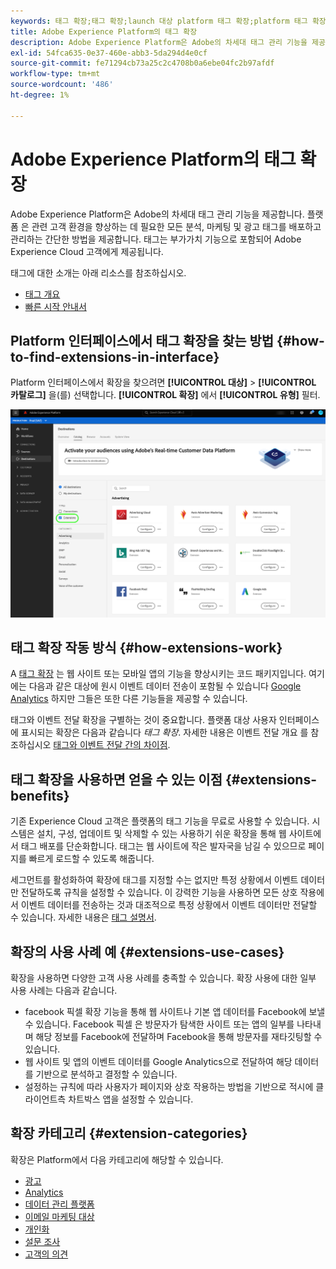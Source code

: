 ```yaml
---
keywords: 태그 확장;태그 확장;launch 대상 platform 태그 확장;platform 태그 확장;platform launch 대상
title: Adobe Experience Platform의 태그 확장
description: Adobe Experience Platform은 Adobe의 차세대 태그 관리 기능을 제공합니다. 플랫폼 은 관련 고객 환경을 향상하는 데 필요한 모든 분석, 마케팅 및 광고 태그를 배포하고 관리하는 간단한 방법을 제공합니다.
exl-id: 54fca635-0e37-460e-abb3-5da294d4e0cf
source-git-commit: fe71294cb73a25c2c4708b0a6ebe04fc2b97afdf
workflow-type: tm+mt
source-wordcount: '486'
ht-degree: 1%

---
```


# Adobe Experience Platform의 태그 확장

Adobe Experience Platform은 Adobe의 차세대 태그 관리 기능을 제공합니다. 플랫폼 은 관련 고객 환경을 향상하는 데 필요한 모든 분석, 마케팅 및 광고 태그를 배포하고 관리하는 간단한 방법을 제공합니다. 태그는 부가가치 기능으로 포함되어 Adobe Experience Cloud 고객에게 제공됩니다.

태그에 대한 소개는 아래 리소스를 참조하십시오.

- [태그 개요](../../../tags/home.md)
- [빠른 시작 안내서](../../../tags/quick-start/quick-start.md)

## Platform 인터페이스에서 태그 확장을 찾는 방법 {#how-to-find-extensions-in-interface}

Platform 인터페이스에서 확장을 찾으려면 **[!UICONTROL 대상]** > **[!UICONTROL 카탈로그]** 을(를) 선택합니다. **[!UICONTROL 확장]** 에서 **[!UICONTROL 유형]** 필터.

![인터페이스의 확장 필터](../../assets/catalog/launch-extensions/filter.png)

## 태그 확장 작동 방식 {#how-extensions-work}

A [태그 확장](../../../tags/home.md#extensions) 는 웹 사이트 또는 모바일 앱의 기능을 향상시키는 코드 패키지입니다. 여기에는 다음과 같은 대상에 원시 이벤트 데이터 전송이 포함될 수 있습니다 [Google Analytics](/help/destinations/catalog/analytics/google-universal-analytics.md) 하지만 그들은 또한 다른 기능들을 제공할 수 있습니다.

태그와 이벤트 전달 확장을 구별하는 것이 중요합니다. 플랫폼 대상 사용자 인터페이스에 표시되는 확장은 다음과 같습니다 *태그 확장*. 자세한 내용은 이벤트 전달 개요 를 참조하십시오 [태그와 이벤트 전달 간의 차이점](/help/tags/ui/event-forwarding/overview.md#differences-between-event-forwarding-and-tags).



<!--

Extensions forward raw event data to several types of destinations. Think of extensions as an **Event Forwarding** type of destination. This is a simpler type of integration with destination platforms, which only forwards raw event data. Examples of those are the [Gainsight personalization extension](../personalization/gainsight.md) or the [Confirmit Voice of the Customer extension](../voice/confirmit-digital-feedback.md).

**Profile/Segment Export** destinations in Adobe Experience Platform capture event data, combine it with other data sources, apply segmentation, and export segments and qualified profiles to destinations. Examples of those are the [Amazon S3 cloud storage destination](../cloud-storage/amazon-s3.md) or the [Google Display & Video 360 advertising destination](../advertising/google-dv360.md).

![Tag extensions compared to other destinations](../../assets/common/launch-and-other-destinations.png)

-->

## 태그 확장을 사용하면 얻을 수 있는 이점 {#extensions-benefits}

기존 Experience Cloud 고객은 플랫폼의 태그 기능을 무료로 사용할 수 있습니다. 시스템은 설치, 구성, 업데이트 및 삭제할 수 있는 사용하기 쉬운 확장을 통해 웹 사이트에서 태그 배포를 단순화합니다. 태그는 웹 사이트에 작은 발자국을 남길 수 있으므로 페이지를 빠르게 로드할 수 있도록 해줍니다.

세그먼트를 활성화하여 확장에 태그를 지정할 수는 없지만 특정 상황에서 이벤트 데이터만 전달하도록 규칙을 설정할 수 있습니다. 이 강력한 기능을 사용하면 모든 상호 작용에서 이벤트 데이터를 전송하는 것과 대조적으로 특정 상황에서 이벤트 데이터만 전달할 수 있습니다. 자세한 내용은 [태그 설명서](../../../tags/ui/managing-resources/rules.md).

## 확장의 사용 사례 예 {#extensions-use-cases}

확장을 사용하면 다양한 고객 사용 사례를 충족할 수 있습니다. 확장 사용에 대한 일부 사용 사례는 다음과 같습니다.

- facebook 픽셀 확장 기능을 통해 웹 사이트나 기본 앱 데이터를 Facebook에 보낼 수 있습니다. Facebook 픽셀 은 방문자가 탐색한 사이트 또는 앱의 일부를 나타내며 해당 정보를 Facebook에 전달하며 Facebook을 통해 방문자를 재타깃팅할 수 있습니다.
- 웹 사이트 및 앱의 이벤트 데이터를 Google Analytics으로 전달하여 해당 데이터를 기반으로 분석하고 결정할 수 있습니다.
- 설정하는 규칙에 따라 사용자가 페이지와 상호 작용하는 방법을 기반으로 적시에 클라이언트측 차트박스 앱을 설정할 수 있습니다.

## 확장 카테고리 {#extension-categories}

확장은 Platform에서 다음 카테고리에 해당할 수 있습니다.

- [광고](../advertising/overview.md)
- [Analytics](../analytics/overview.md)
- [데이터 관리 플랫폼](../data-management/overview.md)
- [이메일 마케팅 대상](../email-marketing/overview.md)
- [개인화](../personalization/overview.md)
- [설문 조사](../survey/overview.md)
- [고객의 의견](../voice/overview.md)
